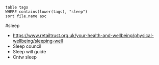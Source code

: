 ```dataview
table tags
WHERE contains(lower(tags), "sleep") 
sort file.name asc
```
#sleep 

- https://www.retailtrust.org.uk/your-health-and-wellbeing/physical-wellbeing/sleeping-well
- Sleep council
- Sleep will guide
- Cntw sleep